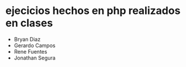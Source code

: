 # ejecicios hechos en php realizados en clases
<ul>
  <li>Bryan Diaz</li>
  <li>Gerardo Campos</li>
  <li>Rene Fuentes</li>
  <li>Jonathan Segura</li>
</ul>




